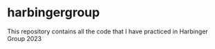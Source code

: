 # harbingergroup
This repository contains all the code that I have practiced in Harbinger Group 2023

